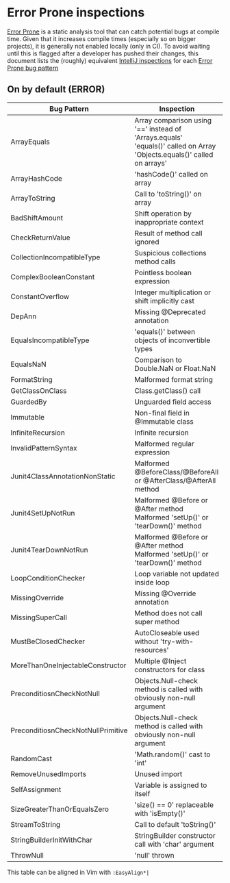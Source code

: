 # Error Prone inspections

[Error Prone](http://errorprone.info/) is a static analysis tool that can catch
potential bugs at compile time.
Given that it increases compile times (especially so on bigger projects), it is
generally not enabled locally (only in CI).
To avoid waiting until this is flagged after a developer has pushed their
changes, this document lists the (roughly) equivalent [IntelliJ inspections](https://www.jetbrains.com/help/idea/code-inspection.html)
for each [Error Prone bug pattern](http://errorprone.info/bugpatterns)

## On by default (ERROR)

| Bug Pattern                        | Inspection                                                                                                                   |
| ---                                | ---                                                                                                                          |
| ArrayEquals                        | Array comparison using '==' instead of 'Arrays.equals'<br>'equals()' called on Array<br>'Objects.equals()' called on arrays' |
| ArrayHashCode                      | 'hashCode()' called on array                                                                                                 |
| ArrayToString                      | Call to 'toString()' on array                                                                                                |
| BadShiftAmount                     | Shift operation by inappropriate context                                                                                     |
| CheckReturnValue                   | Result of method call ignored                                                                                                |
| CollectionIncompatibleType         | Suspicious collections method calls                                                                                          |
| ComplexBooleanConstant             | Pointless boolean expression                                                                                                 |
| ConstantOverflow                   | Integer multiplication or shift implicitly cast                                                                              |
| DepAnn                             | Missing @Deprecated annotation                                                                                               |
| EqualsIncompatibleType             | 'equals()' between objects of inconvertible types                                                                            |
| EqualsNaN                          | Comparison to Double.NaN or Float.NaN                                                                                        |
| FormatString                       | Malformed format string                                                                                                      |
| GetClassOnClass                    | Class.getClass() call                                                                                                        |
| GuardedBy                          | Unguarded field access                                                                                                       |
| Immutable                          | Non-final field in @Immutable class                                                                                          |
| InfiniteRecursion                  | Infinite recursion                                                                                                           |
| InvalidPatternSyntax               | Malformed regular expression                                                                                                 |
| Junit4ClassAnnotationNonStatic     | Malformed @BeforeClass/@BeforeAll or @AfterClass/@AfterAll method                                                            |
| Junit4SetUpNotRun                  | Malformed @Before or @After method<br>Malformed 'setUp()' or 'tearDown()' method                                             |
| Junit4TearDownNotRun               | Malformed @Before or @After method<br>Malformed 'setUp()' or 'tearDown()' method                                             |
| LoopConditionChecker               | Loop variable not updated inside loop                                                                                        |
| MissingOverride                    | Missing @Override annotation                                                                                                 |
| MissingSuperCall                   | Method does not call super method                                                                                            |
| MustBeClosedChecker                | AutoCloseable used without 'try-with-resources'                                                                              |
| MoreThanOneInjectableConstructor   | Multiple @Inject constructors for class                                                                                      |
| PreconditiosnCheckNotNull          | Objects.Null-check method is called with obviously non-null argument                                                         |
| PreconditiosnCheckNotNullPrimitive | Objects.Null-check method is called with obviously non-null argument                                                         |
| RandomCast                         | 'Math.random()' cast to 'int'                                                                                                |
| RemoveUnusedImports                | Unused import                                                                                                                |
| SelfAssignment                     | Variable is assigned to itself                                                                                               |
| SizeGreaterThanOrEqualsZero        | 'size() == 0' replaceable with 'isEmpty()'                                                                                   |
| StreamToString                     | Call to default 'toString()'                                                                                                 |
| StringBuilderInitWithChar          | StringBuilder constructor call with 'char' argument                                                                          |
| ThrowNull                          | 'null' thrown                                                                                                                |


This table can be aligned in Vim with `:EasyAlign*|`
